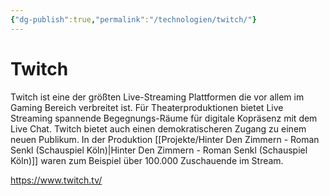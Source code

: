 ```yaml
---
{"dg-publish":true,"permalink":"/technologien/twitch/"}
---
```


# Twitch

Twitch ist eine der größten Live-Streaming Plattformen die vor allem im Gaming Bereich verbreitet ist. Für Theaterproduktionen bietet Live Streaming spannende Begegnungs-Räume für digitale Kopräsenz mit dem Live Chat. Twitch bietet auch einen demokratischeren Zugang zu einem neuen Publikum. In der Produktion [[Projekte/Hinter Den Zimmern - Roman Senkl (Schauspiel Köln)\|Hinter Den Zimmern - Roman Senkl (Schauspiel Köln)]] waren zum Beispiel über 100.000 Zuschauende im Stream.  

https://www.twitch.tv/